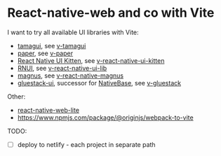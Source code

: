 # React-native-web and co with Vite

I want to try all available UI libraries with Vite:

- [tamagui](https://tamagui.dev/), see [v-tamagui](./v-tamagui/)
- [paper](https://reactnativepaper.com/), see [v-paper](./v-paper/)
- [React Native UI Kitten](https://akveo.github.io/react-native-ui-kitten/docs/guides/running-on-the-web#existing-expo-applications), see [v-react-native-ui-kitten](./v-react-native-ui-kitten/)
- [RNUI](https://wix.github.io/react-native-ui-lib/), see [v-react-native-ui-lib](./v-react-native-ui-lib/)
- [magnus](https://magnus-ui.com/), see [v-react-native-magnus](./v-react-native-magnus/)
- [gluestack-ui](https://ui.gluestack.io/), successor for [NativeBase](https://nativebase.io/), see [v-gluestack](./v-gluestack/)

Other:

- [react-native-web-lite](https://github.com/tamagui/tamagui/tree/master/packages/react-native-web-lite)
- https://www.npmjs.com/package/@originjs/webpack-to-vite

TODO:

- [ ] deploy to netlify - each project in separate path

